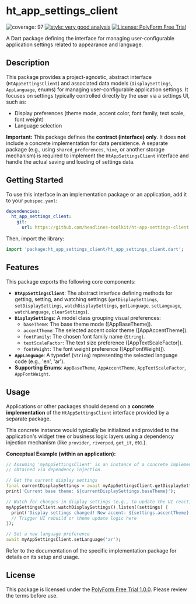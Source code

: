 # ht_app_settings_client

![coverage: 97](https://img.shields.io/badge/coverage-97-green)
[![style: very good analysis](https://img.shields.io/badge/style-very_good_analysis-B22C89.svg)](https://pub.dev/packages/very_good_analysis)
[![License: PolyForm Free Trial](https://img.shields.io/badge/License-PolyForm%20Free%20Trial-blue)](https://polyformproject.org/licenses/free-trial/1.0.0)

A Dart package defining the interface for managing user-configurable application settings related to appearance and language.

## Description

This package provides a project-agnostic, abstract interface (`HtAppSettingsClient`) and associated data models (`DisplaySettings`, `AppLanguage`, enums) for managing user-configurable application settings. It focuses on settings typically controlled directly by the user via a settings UI, such as:

*   Display preferences (theme mode, accent color, font family, text scale, font weight)
*   Language selection

**Important:** This package defines the **contract (interface) only**. It does **not** include a concrete implementation for data persistence. A separate package (e.g., using `shared_preferences`, `hive`, or another storage mechanism) is required to implement the `HtAppSettingsClient` interface and handle the actual saving and loading of settings data.

## Getting Started

To use this interface in an implementation package or an application, add it to your `pubspec.yaml`:

```yaml
dependencies:
  ht_app_settings_client:
    git:
      url: https://github.com/headlines-toolkit/ht-app-settings-client.git
```

Then, import the library:

```dart
import 'package:ht_app_settings_client/ht_app_settings_client.dart';
```

## Features

This package exports the following core components:

*   **`HtAppSettingsClient`**: The abstract interface defining methods for getting, setting, and watching settings (`getDisplaySettings`, `setDisplaySettings`, `watchDisplaySettings`, `getLanguage`, `setLanguage`, `watchLanguage`, `clearSettings`).
*   **`DisplaySettings`**: A model class grouping visual preferences:
    *   `baseTheme`: The base theme mode ([AppBaseTheme]).
    *   `accentTheme`: The selected accent color theme ([AppAccentTheme]).
    *   `fontFamily`: The chosen font family name (`String`).
    *   `textScaleFactor`: The text size preference ([AppTextScaleFactor]).
    *   `fontWeight`: The font weight preference ([AppFontWeight]).
*   **`AppLanguage`**: A typedef (`String`) representing the selected language code (e.g., 'en', 'ar').
*   **Supporting Enums**: `AppBaseTheme`, `AppAccentTheme`, `AppTextScaleFactor`, `AppFontWeight`.

## Usage

Applications or other packages should depend on a **concrete implementation** of the `HtAppSettingsClient` interface provided by a separate package.

This concrete instance would typically be initialized and provided to the application's widget tree or business logic layers using a dependency injection mechanism (like `provider`, `riverpod`, `get_it`, etc.).

**Conceptual Example (within an application):**

```dart
// Assuming 'myAppSettingsClient' is an instance of a concrete implementation
// obtained via dependency injection.

// Get the current display settings
final currentDisplaySettings = await myAppSettingsClient.getDisplaySettings();
print('Current base theme: ${currentDisplaySettings.baseTheme}');

// Watch for changes in display settings (e.g., to update the UI reactively)
myAppSettingsClient.watchDisplaySettings().listen((settings) {
  print('Display settings changed! New accent: ${settings.accentTheme}');
  // Trigger UI rebuild or theme update logic here
});

// Set a new language preference
await myAppSettingsClient.setLanguage('ar');
```

Refer to the documentation of the specific implementation package for details on its setup and usage.

## License

This package is licensed under the [PolyForm Free Trial 1.0.0](LICENSE). Please review the terms before use.
